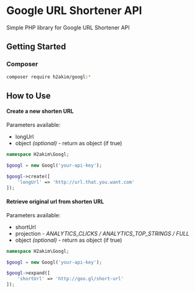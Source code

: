 # Google URL Shortener API

Simple PHP library for Google URL Shortener API

## Getting Started

### Composer
```bash
composer require h2akim/googl:*
```

## How to Use

#### Create a new shorten URL
Parameters available:
* longUrl
* object _(optional)_ - return as object (if true)

```php
namespace H2akim\Googl;

$googl = new Googl('your-api-key');

$googl->create([
    'longUrl' => 'http://url.that.you.want.com'
]);
```

#### Retrieve original url from shorten URL
Parameters available:
* shortUrl
* projection - _ANALYTICS_CLICKS / ANALYTICS_TOP_STRINGS / FULL_
* object _(optional)_ - return as object (if true)

```php
namespace H2akim\Googl;

$googl = new Googl('your-api-key');

$googl->expand([
    'shortUrl' => 'http://goo.gl/short-url'
]);
```
